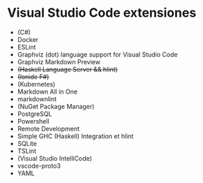 # Visual Studio Code extensiones

* (C#)
* Docker
* ESLint
* Graphviz (dot) language support for Visual Studio Code
* Graphviz Markdown Preview
* ~~(Haskell Language Server && hlint)~~
* ~~(Ionide F#)~~
* (Kubernetes)
* Markdown All in One
* markdownlint
* (NuGet Package Manager)
* PostgreSQL
* Powershell
* Remote Development
* Simple GHC (Haskell) Integration et hlint
* SQLite
* TSLint
* (Visual Studio IntelliCode)
* vscode-proto3
* YAML
